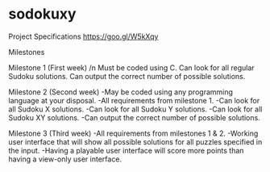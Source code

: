 # sodokuxy

Project Specifications
https://goo.gl/W5kXqy

Milestones

Milestone 1 (First week) /n
Must be coded using C.
Can look for all regular Sudoku solutions.
Can output the correct number of possible solutions.

Milestone 2 (Second week)
-May be coded using any programming language at your disposal.
-All requirements from milestone 1.
-Can look for all Sudoku X solutions.
-Can look for all Sudoku Y solutions.
-Can look for all Sudoku XY solutions.
-Can output the correct number of possible solutions.

Milestone 3 (Third week)
-All requirements from milestones 1 & 2.
-Working user interface that will show all possible solutions for all puzzles specified in the input.
-Having a playable user interface will score more points than having a view-only user interface.
